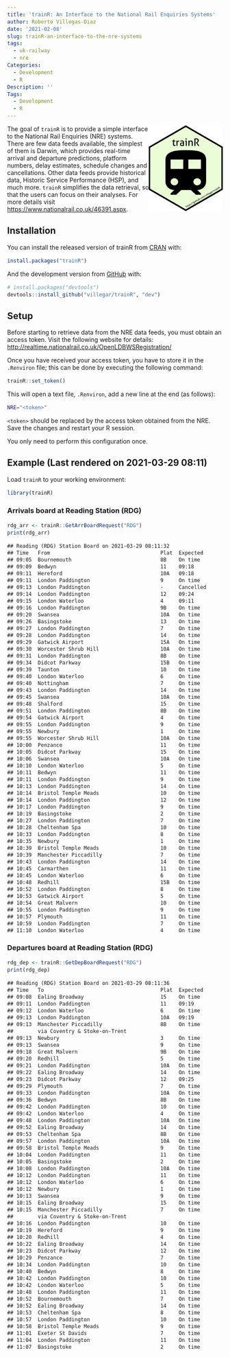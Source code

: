 ```yaml
---
title: 'trainR: An Interface to the National Rail Enquiries Systems'
author: Roberto Villegas-Diaz
date: '2021-02-08'
slug: trainR-an-interface-to-the-nre-systems
tags:
  - uk-railway
  - nre
Categories:
  - Development
  - R
Description: ''
Tags:
  - Development
  - R
---
```


<img src="https://raw.githubusercontent.com/villegar/trainR/main/inst/images/logo.png" alt="logo" align="right" height=200px/>

The goal of `trainR` is to provide a simple interface to the 
National Rail Enquiries (NRE) systems. There are few data feeds 
available, the simplest of them is Darwin, which provides real-time 
arrival and departure predictions, platform numbers, delay estimates, 
schedule changes and cancellations. Other data feeds provide historical 
data, Historic Service Performance (HSP), and much more. `trainR` 
simplifies the data retrieval, so that the users can focus on their 
analyses. For more details visit 
https://www.nationalrail.co.uk/46391.aspx.

## Installation

You can install the released version of trainR from [CRAN](https://CRAN.R-project.org) with:

``` r
install.packages("trainR")
```

And the development version from [GitHub](https://github.com/) with:

``` r
# install.packages("devtools")
devtools::install_github("villegar/trainR", "dev")
```

## Setup
Before starting to retrieve data from the NRE data feeds, you must obtain an access token. 
Visit the following website for details: http://realtime.nationalrail.co.uk/OpenLDBWSRegistration/

Once you have received your access token, you have to store it in the `.Renviron` file; this can be 
done by executing the following command:


```r
trainR::set_token()
```

This will open a text file, `.Renviron`, add a new line at the end (as follows):

```bash
NRE="<token>"
```

`<token>` should be replaced by the access token obtained from the NRE. Save the changes and restart 
your R session.

You only need to perform this configuration once.

## Example (Last rendered on 2021-03-29 08:11)

Load `trainR` to your working environment:

```r
library(trainR)
```

### Arrivals board at Reading Station (RDG)


```r
rdg_arr <- trainR::GetArrBoardRequest("RDG")
print(rdg_arr)
```

```
## Reading (RDG) Station Board on 2021-03-29 08:11:32
## Time   From                                    Plat  Expected
## 09:05  Bournemouth                             8B    On time
## 09:09  Bedwyn                                  11    09:18
## 09:11  Hereford                                10A   09:18
## 09:11  London Paddington                       9     On time
## 09:13  London Paddington                       -     Cancelled
## 09:14  London Paddington                       12    09:24
## 09:15  London Waterloo                         4     09:11
## 09:16  London Paddington                       9B    On time
## 09:20  Swansea                                 10A   On time
## 09:26  Basingstoke                             13    On time
## 09:27  London Paddington                       7     On time
## 09:28  London Paddington                       14    On time
## 09:29  Gatwick Airport                         15A   On time
## 09:30  Worcester Shrub Hill                    10A   On time
## 09:31  London Paddington                       8B    On time
## 09:34  Didcot Parkway                          15B   On time
## 09:39  Taunton                                 10    On time
## 09:40  London Waterloo                         6     On time
## 09:40  Nottingham                              7     On time
## 09:43  London Paddington                       14    On time
## 09:45  Swansea                                 10A   On time
## 09:48  Shalford                                15    On time
## 09:51  London Paddington                       8B    On time
## 09:54  Gatwick Airport                         4     On time
## 09:55  London Paddington                       9     On time
## 09:55  Newbury                                 1     On time
## 09:55  Worcester Shrub Hill                    10A   On time
## 10:00  Penzance                                11    On time
## 10:05  Didcot Parkway                          15    On time
## 10:06  Swansea                                 10A   On time
## 10:10  London Waterloo                         5     On time
## 10:11  Bedwyn                                  11    On time
## 10:11  London Paddington                       9     On time
## 10:13  London Paddington                       14    On time
## 10:14  Bristol Temple Meads                    10    On time
## 10:14  London Paddington                       12    On time
## 10:17  London Paddington                       9     On time
## 10:19  Basingstoke                             2     On time
## 10:27  London Paddington                       7     On time
## 10:28  Cheltenham Spa                          10    On time
## 10:33  London Paddington                       8     On time
## 10:35  Newbury                                 1     On time
## 10:39  Bristol Temple Meads                    10    On time
## 10:39  Manchester Piccadilly                   7     On time
## 10:43  London Paddington                       14    On time
## 10:45  Carmarthen                              11    On time
## 10:45  London Waterloo                         6     On time
## 10:48  Redhill                                 15B   On time
## 10:52  London Paddington                       8     On time
## 10:53  Gatwick Airport                         5     On time
## 10:54  Great Malvern                           10    On time
## 10:55  London Paddington                       9     On time
## 10:57  Plymouth                                11    On time
## 10:59  London Paddington                       7     On time
## 11:10  London Waterloo                         4     On time
```

### Departures board at Reading Station (RDG)


```r
rdg_dep <- trainR::GetDepBoardRequest("RDG")
print(rdg_dep)
```

```
## Reading (RDG) Station Board on 2021-03-29 08:11:36
## Time   To                                      Plat  Expected
## 09:08  Ealing Broadway                         15    On time
## 09:11  London Paddington                       11    09:19
## 09:12  London Waterloo                         6     On time
## 09:13  London Paddington                       10A   09:19
## 09:13  Manchester Piccadilly                   8B    On time
##        via Coventry & Stoke-on-Trent           
## 09:13  Newbury                                 3     On time
## 09:13  Swansea                                 9     On time
## 09:18  Great Malvern                           9B    On time
## 09:20  Redhill                                 5     On time
## 09:21  London Paddington                       10A   On time
## 09:22  Ealing Broadway                         14    On time
## 09:23  Didcot Parkway                          12    09:25
## 09:29  Plymouth                                7     On time
## 09:33  London Paddington                       10A   On time
## 09:36  Bedwyn                                  8B    On time
## 09:42  London Paddington                       10    On time
## 09:42  London Waterloo                         4     On time
## 09:48  London Paddington                       10A   On time
## 09:52  Ealing Broadway                         14    On time
## 09:53  Cheltenham Spa                          8B    On time
## 09:57  London Paddington                       10A   On time
## 09:58  Bristol Temple Meads                    9     On time
## 10:04  London Paddington                       11    On time
## 10:05  Basingstoke                             2     On time
## 10:08  London Paddington                       10A   On time
## 10:12  London Paddington                       11    On time
## 10:12  London Waterloo                         6     On time
## 10:12  Newbury                                 1     On time
## 10:13  Swansea                                 9     On time
## 10:15  Ealing Broadway                         15    On time
## 10:15  Manchester Piccadilly                   7     On time
##        via Coventry & Stoke-on-Trent           
## 10:16  London Paddington                       10    On time
## 10:19  Hereford                                9     On time
## 10:20  Redhill                                 4     On time
## 10:22  Ealing Broadway                         14    On time
## 10:23  Didcot Parkway                          12    On time
## 10:29  Penzance                                7     On time
## 10:34  London Paddington                       10    On time
## 10:40  Bedwyn                                  8     On time
## 10:42  London Paddington                       10    On time
## 10:42  London Waterloo                         5     On time
## 10:48  London Paddington                       11    On time
## 10:52  Bournemouth                             7     On time
## 10:52  Ealing Broadway                         14    On time
## 10:53  Cheltenham Spa                          8     On time
## 10:57  London Paddington                       10    On time
## 10:58  Bristol Temple Meads                    9     On time
## 11:01  Exeter St Davids                        7     On time
## 11:04  London Paddington                       11    On time
## 11:07  Basingstoke                             2     On time
```
